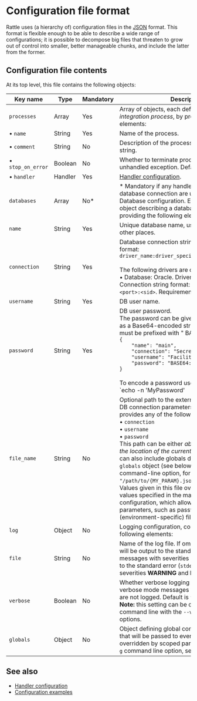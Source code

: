# Configuration file format

Rattle uses (a hierarchy of) configuration files in the [JSON](http://www.json.org/) format. This format is flexible enough to be able to describe a wide range of configurations; it is possible to decompose big files that threaten to grow out of control into smaller, better manageable chunks, and include the latter from the former.

## Configuration file contents

At its top level, this file contains the following objects:

| Key name         | Type  | Mandatory | Description                                                                   |
|------------------|-------|-----------|-------------------------------------------------------------------------------|
|`processes`       |Array  |    Yes    |Array of objects, each defining a certain *data integration process*, by providing the following elements:|
|• `name`          |String |    Yes    |Name of the process.|
|• `comment`       |String |    No     |Description of the process. Default is empty string.|
|• `stop_on_error` |Boolean|    No     |Whether to terminate processing on an unhandled exception. Default is `true`.|
|• `handler`       |Handler|    Yes    |[Handler configuration](handler-configuration.md).|
|`databases`       |Array  |    No*    |* Mandatory if any handlers requiring a database connection are used.<br>Database configuration. Each element is an object describing a database connection by providing the following elements:|
|`name`            |String |    Yes    |Unique database name, used as a reference in other places.|
|`connection`      |String |    Yes    |Database connection string in the following format:<br>`driver_name:driver_specific_connection_string`<br><br>The following drivers are currently available:<br>• Database: Oracle. Driver name: `oracle`. Connection string format: `oracle:<host>:<port>:<sid>`. Requirements: cx_Oracle 5.1.3+.|
|`username`        |String |    Yes    |DB user name.|
|`password`        |String |    Yes    |DB user password.<br>The password can be given either in plain text or as a Base64-encoded string; in the latter case it must be prefixed with " BASE64:" , for example:<br>`{`<br>`    "name": "main",`<br>`    "connection": "Secret",`<br>`    "username": "Facility",`<br>`    "password": "BASE64:VG9wU2VjcmV0"`<br>`}`<br><br>To encode a password use the command:<br>`echo -n 'MyPassword' | base64`<br>And to decode a password the command:<br>`echo -n 'TXlQYXNzd29yZA==' | base64 -d`|
|`file_name`       |String |    No     |Optional path to the external file that contains DB connection parameters in an object that provides any of the following keys:<br>• `connection`<br>• `username`<br>• `password`<br>This path can be either *absolute* or *relative to the location of the current configuration file*. It can also include globals defined either in the `globals` object (see below) or via the `-g` command-line option, for example: `"/path/to/{MY_PARAM}.json"`.<br>Values given in this file override same-named values specified in the main DB connection configuration, which allows to store connection parameters, such as passwords, in an external (environment-specific) file.|
|`log`             |Object |    No     |Logging configuration, consisting of the following elements:|
|`file`            |String |    No     |Name of the log file. If omitted, all the logging will be output to the standard output (`stdout`) for messages with severities **DEBUG** and **INFO**, and to the standard error (`stderr`) for messages with severities **WARNING** and **ERROR**.|
|`verbose`         |Boolean|    No     |Whether verbose logging must be used. In non-verbose mode messages with **DEBUG** severity are not logged. Default is `false`.<br>**Note:** this setting can be overridden on the command line with the `--verbose` / `--no-verbose` options.|
|`globals`         |Object |    No     |Object defining global configuration parameters that will be passed to every handler (but can be overridden by scoped parameters or using the `-g` command line option, see [Synopsis](index.md)).|

## See also

* [Handler configuration](handler-configuration.md)
* [Configuration examples](configuration-examples.md)
